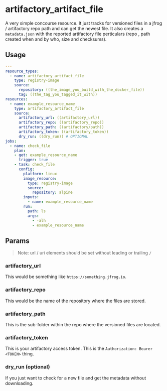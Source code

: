 # artifactory_artifact_file

A very simple concourse resource.
It just tracks for versioned files in a jfrog / artifactory repo path and can get the newest file.
It also creates a `metadata.json` with the reported artifactory file perticulars (repo , path created when and by who, size and checksums).

## Usage

```yaml
---
resource_types:
  - name: artifactory_artifact_file
    type: registry-image
    source:
      repository: ((the_image_you_build_with_the_docker_file))
      tag: ((the_tag_you_tagged_it_with))
resources:
  - name: example_resource_name
    type: artifactory_artifact_file
    source:
      artifactory_url: ((artifactory_url))
      artifactory_repo: ((artifactory_repo))
      artifactory_path: ((artifactory/path))
      artifactory_token: ((artifactory_token))
      dry_run: ((dry_run)) # OPTIONAL
jobs:
  - name: check_file
    plan:
    - get: example_resource_name
      trigger: true
    - task: check_file
      config:
        platform: linux
        image_resource:
          type: registry-image
          source:
            repository: alpine
        inputs:
          - name: example_resource_name
        run:
          path: ls
          args: 
            - -alh
            - example_resource_name
```

## Params

> Note: url / uri elements should be set without leading or trailing `/`

### artifactory_url

This would be something like `https://something.jfrog.io`.

### artifactory_repo

This would be the name of the repository where the files are stored.

### artifactory_path

This is the sub-folder within the repo where the versioned files are located.

### artifactory_token

This is your artifactory access token. This is the `Authorization: Bearer <TOKEN>` thing.

### dry_run (optional)

If you just want to check for a new file and get the metadata without downloading.